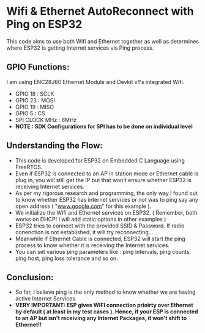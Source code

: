# Wifi & Ethernet AutoReconnect with Ping on ESP32
This code aims to use both Wifi and Ethernet together as well as determines where ESP32 is getting Internet services vis Ping process.

## GPIO Functions:
I am using ENC28J60 Ethernet Module and Devkit v1's integrated Wifi.
* GPIO 18 : SCLK 
* GPIO 23 : MOSI
* GPIO 19 : MISO
* GPIO 5  : CS
* SPI CLOCK MHz : 8MHz
* **NOTE : SDK Configurations for SPI has to be done on individual level**

## Understanding the Flow:
* This code is developed for ESP32 on Embedded C Language using FreeRTOS.
* Even if ESP32 is connected to an AP in station mode or Ethernet cable is plug in, you will still get the IP but that won't ensure whether ESP32 is receiving Internet services.
* As per my rigorous research and programming, the only way I found out to know whether ESP32 has internet services or not was to ping say any open address ( "www.google.com" for this example ).
* We initialize the Wifi and Ethernet services on ESP32. ( Remember, both works on DHCP! I will add static options in other examples )
* ESP32 tries to connect with the provided SSID & Password. If radio conenction is not established, it will try reconnecting...
* Meanwhile if Ethernet Cable is connected, ESP32 will start the ping process to know whether it is receiving the Internet services.
* You can set various ping parameters like : ping intervals, ping counts, ping host, ping loss tolerance and so on.

## Conclusion:
* So far, I believe ping is the only method to know whether we are having active Internet Services
* **VERY IMPORTANT: ESP gives WIFI connection prioirty over Ethernet by default ( at least in my test cases ). Hence, if your ESP is connected to an AP but isn't receiving any Internet Packages, it won't shift to Ethernet!!**
